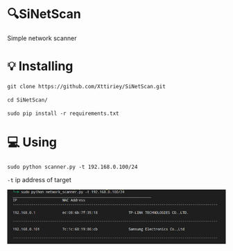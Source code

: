 # :mag:SiNetScan
Simple network scanner

# :bulb: Installing
`git clone https://github.com/Xttiriey/SiNetScan.git`

`cd SiNetScan/`

`sudo pip install -r requirements.txt`

# :computer: Using

`sudo python scanner.py -t 192.168.0.100/24`

`-t` ip address of target

![alt text](img.png)
